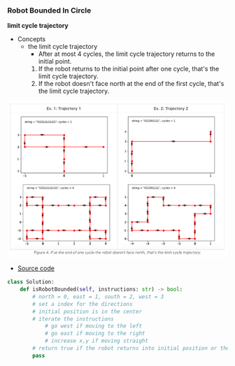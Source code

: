 ### Robot Bounded In Circle
**limit cycle trajectory**
- Concepts
    - the limit cycle trajectory
        - After at most 4 cycles, the limit cycle trajectory returns to the initial point. 
        1. If the robot returns to the initial point after one cycle, that's the limit cycle trajectory.
        2. If the robot doesn't face north at the end of the first cycle, that's the limit cycle trajectory.

![trajectory](images/Trajectory.png)

- [Source code](source/Limit.py)
```python
class Solution:
    def isRobotBounded(self, instructions: str) -> bool:
        # north = 0, east = 1, south = 2, west = 3
        # set a index for the directions
        # initial position is in the center
        # iterate the instructions
            # go west if moving to the left
            # go east if moving to the right
            # increase x,y if moving straight
        # return true if the robot returns into initial position or the robot doesn't face north
        pass
```